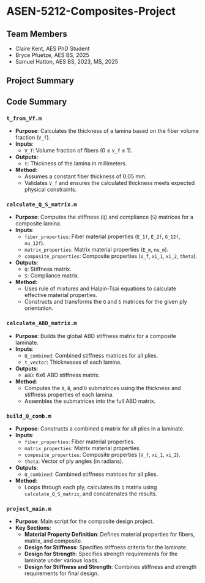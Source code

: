 # ASEN-5212-Composites-Project

## Team Members
- Claire Kent, AES PhD Student
- Bryce Pfuetze, AES BS, 2025
- Samuel Hatton, AES BS, 2023, MS, 2025

## Project Summary

## Code Summary

### `t_from_Vf.m`
- **Purpose**: Calculates the thickness of a lamina based on the fiber volume fraction (`V_f`).
- **Inputs**:
  - `V_f`: Volume fraction of fibers (0 ≤ `V_f` ≤ 1).
- **Outputs**:
  - `t`: Thickness of the lamina in millimeters.
- **Method**:
  - Assumes a constant fiber thickness of 0.05 mm.
  - Validates `V_f` and ensures the calculated thickness meets expected physical constraints.

### `calculate_Q_S_matrix.m`
- **Purpose**: Computes the stiffness (`Q`) and compliance (`S`) matrices for a composite lamina.
- **Inputs**:
  - `fiber_properties`: Fiber material properties (`E_1f`, `E_2f`, `G_12f`, `nu_12f`).
  - `matrix_properties`: Matrix material properties (`E_m`, `nu_m`).
  - `composite_properties`: Composite properties (`V_f`, `xi_1`, `xi_2`, `theta`).
- **Outputs**:
  - `Q`: Stiffness matrix.
  - `S`: Compliance matrix.
- **Method**:
  - Uses rule of mixtures and Halpin-Tsai equations to calculate effective material properties.
  - Constructs and transforms the `Q` and `S` matrices for the given ply orientation.

### `calculate_ABD_matrix.m`
- **Purpose**: Builds the global ABD stiffness matrix for a composite laminate.
- **Inputs**:
  - `Q_combined`: Combined stiffness matrices for all plies.
  - `t_vector`: Thicknesses of each lamina.
- **Outputs**:
  - `ABD`: 6x6 ABD stiffness matrix.
- **Method**:
  - Computes the `A`, `B`, and `D` submatrices using the thickness and stiffness properties of each lamina.
  - Assembles the submatrices into the full ABD matrix.

### `build_Q_comb.m`
- **Purpose**: Constructs a combined `Q` matrix for all plies in a laminate.
- **Inputs**:
  - `fiber_properties`: Fiber material properties.
  - `matrix_properties`: Matrix material properties.
  - `composite_properties`: Composite properties (`V_f`, `xi_1`, `xi_2`).
  - `theta`: Vector of ply angles (in radians).
- **Outputs**:
  - `Q_combined`: Combined stiffness matrices for all plies.
- **Method**:
  - Loops through each ply, calculates its `Q` matrix using `calculate_Q_S_matrix`, and concatenates the results.

### `project_main.m`
- **Purpose**: Main script for the composite design project.
- **Key Sections**:
  - **Material Property Definition**: Defines material properties for fibers, matrix, and composite.
  - **Design for Stiffness**: Specifies stiffness criteria for the laminate.
  - **Design for Strength**: Specifies strength requirements for the laminate under various loads.
  - **Design for Stiffness and Strength**: Combines stiffness and strength requirements for final design.